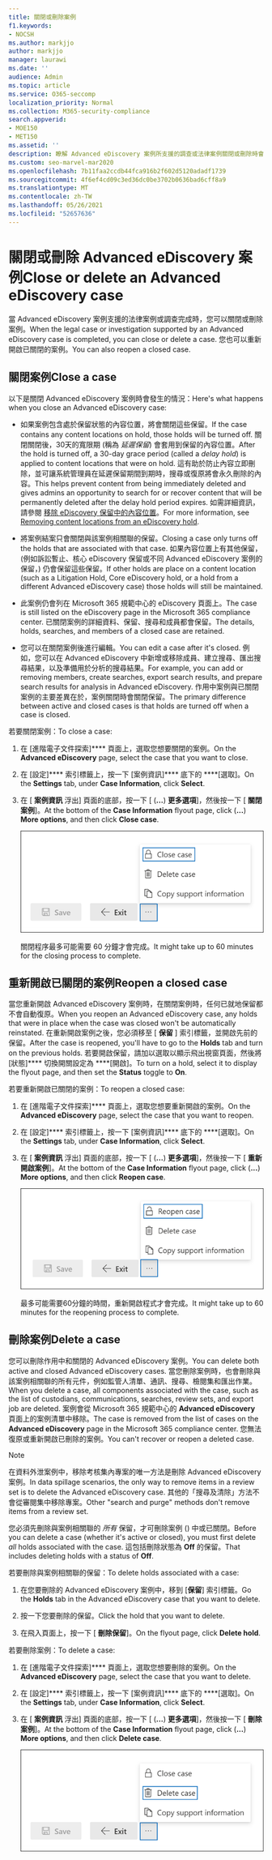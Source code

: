 ```yaml
---
title: 關閉或刪除案例
f1.keywords:
- NOCSH
ms.author: markjjo
author: markjjo
manager: laurawi
ms.date: ''
audience: Admin
ms.topic: article
ms.service: O365-seccomp
localization_priority: Normal
ms.collection: M365-security-compliance
search.appverid:
- MOE150
- MET150
ms.assetid: ''
description: 瞭解 Advanced eDiscovery 案例所支援的調查或法律案例關閉或刪除時會發生什麼情況。
ms.custom: seo-marvel-mar2020
ms.openlocfilehash: 7b11faa2ccdb44fca916b2f602d5120adadf1739
ms.sourcegitcommit: 4f6ef4cd09c3ed36dc0be3702b0636bad6cff8a9
ms.translationtype: MT
ms.contentlocale: zh-TW
ms.lasthandoff: 05/26/2021
ms.locfileid: "52657636"
---
```

# <a name="close-or-delete-an-advanced-ediscovery-case"></a><span data-ttu-id="45d65-103">關閉或刪除 Advanced eDiscovery 案例</span><span class="sxs-lookup"><span data-stu-id="45d65-103">Close or delete an Advanced eDiscovery case</span></span>

<span data-ttu-id="45d65-104">當 Advanced eDiscovery 案例支援的法律案例或調查完成時，您可以關閉或刪除案例。</span><span class="sxs-lookup"><span data-stu-id="45d65-104">When the legal case or investigation supported by an Advanced eDiscovery case is completed, you can close or delete a case.</span></span> <span data-ttu-id="45d65-105">您也可以重新開啟已關閉的案例。</span><span class="sxs-lookup"><span data-stu-id="45d65-105">You can also reopen a closed case.</span></span>

## <a name="close-a-case"></a><span data-ttu-id="45d65-106">關閉案例</span><span class="sxs-lookup"><span data-stu-id="45d65-106">Close a case</span></span>

<span data-ttu-id="45d65-107">以下是關閉 Advanced eDiscovery 案例時會發生的情況：</span><span class="sxs-lookup"><span data-stu-id="45d65-107">Here's what happens when you close an Advanced eDiscovery case:</span></span>

- <span data-ttu-id="45d65-108">如果案例包含處於保留狀態的內容位置，將會關閉這些保留。</span><span class="sxs-lookup"><span data-stu-id="45d65-108">If the case contains any content locations on hold, those holds will be turned off.</span></span> <span data-ttu-id="45d65-109">關閉關閉後，30天的寬限期 (稱為 *延遲保留*) 會套用到保留的內容位置。</span><span class="sxs-lookup"><span data-stu-id="45d65-109">After the hold is turned off, a 30-day grace period (called a *delay hold*) is applied to content locations that were on hold.</span></span> <span data-ttu-id="45d65-110">這有助於防止內容立即刪除，並可讓系統管理員在延遲保留期間到期時，搜尋或復原將會永久刪除的內容。</span><span class="sxs-lookup"><span data-stu-id="45d65-110">This helps prevent content from being immediately deleted and gives admins an opportunity to search for or recover content that will be permanently deleted after the delay hold period expires.</span></span> <span data-ttu-id="45d65-111">如需詳細資訊，請參閱 [移除 eDiscovery 保留中的內容位置](create-ediscovery-holds.md#removing-content-locations-from-an-ediscovery-hold)。</span><span class="sxs-lookup"><span data-stu-id="45d65-111">For more information, see [Removing content locations from an eDiscovery hold](create-ediscovery-holds.md#removing-content-locations-from-an-ediscovery-hold).</span></span>

- <span data-ttu-id="45d65-112">將案例結案只會關閉與該案例相關聯的保留。</span><span class="sxs-lookup"><span data-stu-id="45d65-112">Closing a case only turns off the holds that are associated with that case.</span></span> <span data-ttu-id="45d65-113">如果內容位置上有其他保留， (例如訴訟暫止、核心 eDiscovery 保留或不同 Advanced eDiscovery 案例的保留，) 仍會保留這些保留。</span><span class="sxs-lookup"><span data-stu-id="45d65-113">If other holds are place on a content location (such as a Litigation Hold, Core eDiscovery hold, or a hold from a different Advanced eDiscovery case) those holds will still be maintained.</span></span>

- <span data-ttu-id="45d65-114">此案例仍會列在 Microsoft 365 規範中心的 eDiscovery 頁面上。</span><span class="sxs-lookup"><span data-stu-id="45d65-114">The case is still listed on the eDiscovery page in the Microsoft 365 compliance center.</span></span> <span data-ttu-id="45d65-115">已關閉案例的詳細資料、保留、搜尋和成員都會保留。</span><span class="sxs-lookup"><span data-stu-id="45d65-115">The details, holds, searches, and members of a closed case are retained.</span></span>

- <span data-ttu-id="45d65-116">您可以在關閉案例後進行編輯。</span><span class="sxs-lookup"><span data-stu-id="45d65-116">You can edit a case after it's closed.</span></span> <span data-ttu-id="45d65-117">例如，您可以在 Advanced eDiscovery 中新增或移除成員、建立搜尋、匯出搜尋結果，以及準備用於分析的搜尋結果。</span><span class="sxs-lookup"><span data-stu-id="45d65-117">For example, you can add or removing members, create searches, export search results, and prepare search results for analysis in Advanced eDiscovery.</span></span> <span data-ttu-id="45d65-118">作用中案例與已關閉案例的主要差異在於，案例關閉時會關閉保留。</span><span class="sxs-lookup"><span data-stu-id="45d65-118">The primary difference between active and closed cases is that holds are turned off when a case is closed.</span></span>

<span data-ttu-id="45d65-119">若要關閉案例：</span><span class="sxs-lookup"><span data-stu-id="45d65-119">To close a case:</span></span>

1. <span data-ttu-id="45d65-120">在 [進階電子文件探索]\*\*\*\* 頁面上，選取您想要關閉的案例。</span><span class="sxs-lookup"><span data-stu-id="45d65-120">On the **Advanced eDiscovery** page, select the case that you want to close.</span></span>

2. <span data-ttu-id="45d65-121">在 [設定]\*\*\*\* 索引標籤上，按一下 [案例資訊]\*\*\*\* 底下的 \*\*\*\*[選取]。</span><span class="sxs-lookup"><span data-stu-id="45d65-121">On the **Settings** tab, under **Case Information**, click **Select**.</span></span>

3. <span data-ttu-id="45d65-122">在 [ **案例資訊** 浮出] 頁面的底部，按一下 [ (**...**) **更多選項**]，然後按一下 [ **關閉案例**]。</span><span class="sxs-lookup"><span data-stu-id="45d65-122">At the bottom of the **Case Information** flyout page, click (**...**) **More options**, and then click **Close case**.</span></span>

   ![以關閉 Advanced eDiscovery 案例的 [其他選項] 功能表中的選項](..\Media\CloseAdvancedeDiscoveryCase.png)

   <span data-ttu-id="45d65-124">關閉程序最多可能需要 60 分鐘才會完成。</span><span class="sxs-lookup"><span data-stu-id="45d65-124">It might take up to 60 minutes for the closing process to complete.</span></span>

## <a name="reopen-a-closed-case"></a><span data-ttu-id="45d65-125">重新開啟已關閉的案例</span><span class="sxs-lookup"><span data-stu-id="45d65-125">Reopen a closed case</span></span>

<span data-ttu-id="45d65-126">當您重新開啟 Advanced eDiscovery 案例時，在關閉案例時，任何已就地保留都不會自動復原。</span><span class="sxs-lookup"><span data-stu-id="45d65-126">When you reopen an Advanced eDiscovery case, any holds that were in place when the case was closed won't be automatically reinstated.</span></span> <span data-ttu-id="45d65-127">在重新開啟案例之後，您必須移至 [ **保留** ] 索引標籤，並開啟先前的保留。</span><span class="sxs-lookup"><span data-stu-id="45d65-127">After the case is reopened, you'll have to go to the **Holds** tab and turn on the previous holds.</span></span> <span data-ttu-id="45d65-128">若要開啟保留，請加以選取以顯示飛出視窗頁面，然後將 [狀態]\*\*\*\* 切換開關設定為 \*\*\*\*[開啟]。</span><span class="sxs-lookup"><span data-stu-id="45d65-128">To turn on a hold, select it to display the flyout page, and then set the **Status** toggle to **On**.</span></span>

<span data-ttu-id="45d65-129">若要重新開啟已關閉的案例：</span><span class="sxs-lookup"><span data-stu-id="45d65-129">To reopen a closed case:</span></span>

1. <span data-ttu-id="45d65-130">在 [進階電子文件探索]\*\*\*\* 頁面上，選取您想要重新開啟的案例。</span><span class="sxs-lookup"><span data-stu-id="45d65-130">On the **Advanced eDiscovery** page, select the case that you want to reopen.</span></span>

2. <span data-ttu-id="45d65-131">在 [設定]\*\*\*\* 索引標籤上，按一下 [案例資訊]\*\*\*\* 底下的 \*\*\*\*[選取]。</span><span class="sxs-lookup"><span data-stu-id="45d65-131">On the **Settings** tab, under **Case Information**, click **Select**.</span></span>

3. <span data-ttu-id="45d65-132">在 [ **案例資訊** 浮出] 頁面的底部，按一下 [ (**...**) **更多選項**]，然後按一下 [ **重新開啟案例**]。</span><span class="sxs-lookup"><span data-stu-id="45d65-132">At the bottom of the **Case Information** flyout page, click (**...**) **More options**, and then click **Reopen case**.</span></span>

   ![可重新開啟 Advanced eDiscovery 案例的 [其他選項] 功能表中的選項](..\Media\ReopenAdvancedeDiscoveryCase.png)

   <span data-ttu-id="45d65-134">最多可能需要60分鐘的時間，重新開啟程式才會完成。</span><span class="sxs-lookup"><span data-stu-id="45d65-134">It might take up to 60 minutes for the reopening process to complete.</span></span>

## <a name="delete-a-case"></a><span data-ttu-id="45d65-135">刪除案例</span><span class="sxs-lookup"><span data-stu-id="45d65-135">Delete a case</span></span>

<span data-ttu-id="45d65-136">您可以刪除作用中和關閉的 Advanced eDiscovery 案例。</span><span class="sxs-lookup"><span data-stu-id="45d65-136">You can delete both active and closed Advanced eDiscovery cases.</span></span> <span data-ttu-id="45d65-137">當您刪除案例時，也會刪除與該案例相關聯的所有元件，例如監管人清單、通訊、搜尋、檢閱集和匯出作業。</span><span class="sxs-lookup"><span data-stu-id="45d65-137">When you delete a case, all components associated with the case, such as the list of custodians, communications, searches, review sets, and export job are deleted.</span></span> <span data-ttu-id="45d65-138">案例會從 Microsoft 365 規範中心的 **Advanced eDiscovery** 頁面上的案例清單中移除。</span><span class="sxs-lookup"><span data-stu-id="45d65-138">The case is removed from the list of cases on the **Advanced eDiscovery** page in the Microsoft 365 compliance center.</span></span> <span data-ttu-id="45d65-139">您無法復原或重新開啟已刪除的案例。</span><span class="sxs-lookup"><span data-stu-id="45d65-139">You can't recover or reopen a deleted case.</span></span>

> [!NOTE]
> <span data-ttu-id="45d65-140">在資料外泄案例中，移除考核集內專案的唯一方法是刪除 Advanced eDiscovery 案例。</span><span class="sxs-lookup"><span data-stu-id="45d65-140">In data spillage scenarios, the only way to remove items in a review set is to delete the Advanced eDiscovery case.</span></span> <span data-ttu-id="45d65-141">其他的「搜尋及清除」方法不會從審閱集中移除專案。</span><span class="sxs-lookup"><span data-stu-id="45d65-141">Other "search and purge" methods don't remove items from a review set.</span></span>

<span data-ttu-id="45d65-142">您必須先刪除與案例相關聯的 *所有* 保留，才可刪除案例 () 中或已關閉。</span><span class="sxs-lookup"><span data-stu-id="45d65-142">Before you can delete a case (whether it's active or closed), you must first delete *all* holds associated with the case.</span></span> <span data-ttu-id="45d65-143">這包括刪除狀態為 **Off** 的保留。</span><span class="sxs-lookup"><span data-stu-id="45d65-143">That includes deleting holds with a status of **Off**.</span></span>

<span data-ttu-id="45d65-144">若要刪除與案例相關聯的保留：</span><span class="sxs-lookup"><span data-stu-id="45d65-144">To delete holds associated with a case:</span></span>

1. <span data-ttu-id="45d65-145">在您要刪除的 Advanced eDiscovery 案例中，移到 [**保留**] 索引標籤。</span><span class="sxs-lookup"><span data-stu-id="45d65-145">Go the **Holds** tab in the Advanced eDiscovery case that you want to delete.</span></span>

2. <span data-ttu-id="45d65-146">按一下您要刪除的保留。</span><span class="sxs-lookup"><span data-stu-id="45d65-146">Click the hold that you want to delete.</span></span>

3. <span data-ttu-id="45d65-147">在飛入頁面上，按一下 [ **刪除保留**]。</span><span class="sxs-lookup"><span data-stu-id="45d65-147">On the flyout page, click **Delete hold**.</span></span>

<span data-ttu-id="45d65-148">若要刪除案例：</span><span class="sxs-lookup"><span data-stu-id="45d65-148">To delete a case:</span></span>

1. <span data-ttu-id="45d65-149">在 [進階電子文件探索]\*\*\*\* 頁面上，選取您想要刪除的案例。</span><span class="sxs-lookup"><span data-stu-id="45d65-149">On the **Advanced eDiscovery** page, select the case that you want to delete.</span></span>

2. <span data-ttu-id="45d65-150">在 [設定]\*\*\*\* 索引標籤上，按一下 [案例資訊]\*\*\*\* 底下的 \*\*\*\*[選取]。</span><span class="sxs-lookup"><span data-stu-id="45d65-150">On the **Settings** tab, under **Case Information**, click **Select**.</span></span>

3. <span data-ttu-id="45d65-151">在 [ **案例資訊** 浮出] 頁面的底部，按一下 [ (**...**) **更多選項**]，然後按一下 [ **刪除案例**]。</span><span class="sxs-lookup"><span data-stu-id="45d65-151">At the bottom of the **Case Information** flyout page, click (**...**) **More options**, and then click **Delete case**.</span></span>

   ![可刪除 Advanced eDiscovery 案例的 [其他選項] 功能表中的選項](..\Media\DeleteAdvancedeDiscoveryCase.png)
